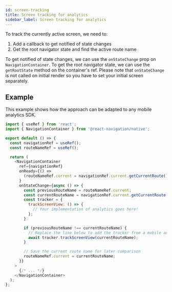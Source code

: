 ```yaml
---
id: screen-tracking
title: Screen tracking for analytics
sidebar_label: Screen tracking for analytics
---
```


To track the currently active screen, we need to:

1. Add a callback to get notified of state changes
2. Get the root navigator state and find the active route name

To get notified of state changes, we can use the `onStateChange` prop on `NavigationContainer`. To get the root navigator state, we can use the `getRootState` method on the container's ref. Please note that `onStateChange` is not called on initial render so you have to set your initial screen separately.

## Example

This example shows how the approach can be adapted to any mobile analytics SDK.

```js
import { useRef } from 'react';
import { NavigationContainer } from '@react-navigation/native';

export default () => {
  const navigationRef = useRef();
  const routeNameRef = useRef();

  return (
    <NavigationContainer
      ref={navigationRef}
      onReady={() =>
        (routeNameRef.current = navigationRef.current.getCurrentRoute().name)
      }
      onStateChange={async () => {
        const previousRouteName = routeNameRef.current;
        const currentRouteName = navigationRef.current.getCurrentRoute().name;
        const tracker = {
          trackScreenView: () => {
            // Your implementation of analytics goes here!
          };
        }

        if (previousRouteName !== currentRouteName) {
          // Replace the line below to add the tracker from a mobile analytics SDK
          await tracker.trackScreenView(currentRouteName);
        }

        // Save the current route name for later comparison
        routeNameRef.current = currentRouteName;
      }}
    >
      {/* ... */}
    </NavigationContainer>
  );
};
```
